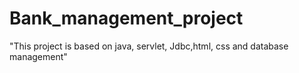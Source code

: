 # Bank_management_project
"This project is based on java, servlet, Jdbc,html, css and database management"
